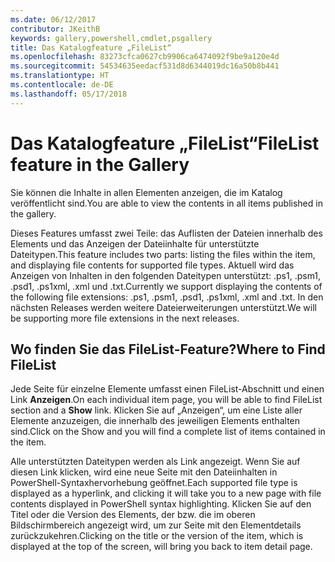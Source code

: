 ```yaml
---
ms.date: 06/12/2017
contributor: JKeithB
keywords: gallery,powershell,cmdlet,psgallery
title: Das Katalogfeature „FileList“
ms.openlocfilehash: 83273cfca0627cb9906ca6474092f9be9a120e4d
ms.sourcegitcommit: 54534635eedacf531d8d6344019dc16a50b8b441
ms.translationtype: HT
ms.contentlocale: de-DE
ms.lasthandoff: 05/17/2018
---
```

# <a name="filelist-feature-in-the-gallery"></a><span data-ttu-id="b0235-103">Das Katalogfeature „FileList“</span><span class="sxs-lookup"><span data-stu-id="b0235-103">FileList feature in the Gallery</span></span>

<span data-ttu-id="b0235-104">Sie können die Inhalte in allen Elementen anzeigen, die im Katalog veröffentlicht sind.</span><span class="sxs-lookup"><span data-stu-id="b0235-104">You are able to view the contents in all items published in the gallery.</span></span>

<span data-ttu-id="b0235-105">Dieses Features umfasst zwei Teile: das Auflisten der Dateien innerhalb des Elements und das Anzeigen der Dateiinhalte für unterstützte Dateitypen.</span><span class="sxs-lookup"><span data-stu-id="b0235-105">This feature includes two parts: listing the files within the item, and displaying file contents for supported file types.</span></span> <span data-ttu-id="b0235-106">Aktuell wird das Anzeigen von Inhalten in den folgenden Dateitypen unterstützt: .ps1, .psm1, .psd1, .ps1xml, .xml und .txt.</span><span class="sxs-lookup"><span data-stu-id="b0235-106">Currently we support displaying the contents of the following file extensions: .ps1, .psm1, .psd1, .ps1xml, .xml and .txt.</span></span> <span data-ttu-id="b0235-107">In den nächsten Releases werden weitere Dateierweiterungen unterstützt.</span><span class="sxs-lookup"><span data-stu-id="b0235-107">We will be supporting more file extensions in the next releases.</span></span>

## <a name="where-to-find-filelist"></a><span data-ttu-id="b0235-108">Wo finden Sie das FileList-Feature?</span><span class="sxs-lookup"><span data-stu-id="b0235-108">Where to Find FileList</span></span>

<span data-ttu-id="b0235-109">Jede Seite für einzelne Elemente umfasst einen FileList-Abschnitt und einen Link **Anzeigen**.</span><span class="sxs-lookup"><span data-stu-id="b0235-109">On each individual item page, you will be able to find FileList section and a **Show** link.</span></span> <span data-ttu-id="b0235-110">Klicken Sie auf „Anzeigen“, um eine Liste aller Elemente anzuzeigen, die innerhalb des jeweiligen Elements enthalten sind.</span><span class="sxs-lookup"><span data-stu-id="b0235-110">Click on the Show and you will find a complete list of items contained in the item.</span></span>

<span data-ttu-id="b0235-111">Alle unterstützten Dateitypen werden als Link angezeigt. Wenn Sie auf diesen Link klicken, wird eine neue Seite mit den Dateiinhalten in PowerShell-Syntaxhervorhebung geöffnet.</span><span class="sxs-lookup"><span data-stu-id="b0235-111">Each supported file type is displayed as a hyperlink, and clicking it will take you to a new page with file contents displayed in PowerShell syntax highlighting.</span></span> <span data-ttu-id="b0235-112">Klicken Sie auf den Titel oder die Version des Elements, der bzw. die im oberen Bildschirmbereich angezeigt wird, um zur Seite mit den Elementdetails zurückzukehren.</span><span class="sxs-lookup"><span data-stu-id="b0235-112">Clicking on the title or the version of the item, which is displayed at the top of the screen, will bring you back to item detail page.</span></span>